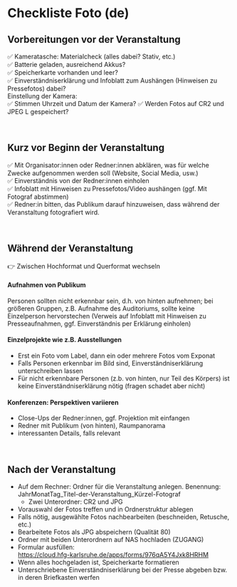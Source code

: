 # Checkliste Foto (de)

## Vorbereitungen vor der Veranstaltung

:white_check_mark: Kameratasche: Materialcheck (alles dabei? Stativ, etc.)  
:white_check_mark: Batterie geladen, ausreichend Akkus?  
:white_check_mark: Speicherkarte vorhanden und leer?  
:white_check_mark: Einverständniserklärung und Infoblatt zum Aushängen (Hinweisen zu Pressefotos) dabei?  
Einstellung der Kamera:  
:white_check_mark: Stimmen Uhrzeit und Datum der Kamera?
:white_check_mark: Werden Fotos auf CR2 und JPEG L gespeichert?

&nbsp;

## Kurz vor Beginn der Veranstaltung

:white_check_mark: Mit Organisator:innen oder Redner:innen abklären, was für welche Zwecke aufgenommen werden soll (Website, Social Media, usw.)  
:white_check_mark: Einverständnis von der Redner:innen einholen  
:white_check_mark: Infoblatt mit Hinweisen zu Pressefotos/Video aushängen (ggf. Mit Fotograf abstimmen)  
:white_check_mark: Redner:in bitten, das Publikum darauf hinzuweisen, dass während der Veranstaltung fotografiert wird.

&nbsp;

## Während der Veranstaltung
:point_right: Zwischen Hochformat und Querformat wechseln

#### Aufnahmen von Publikum
Personen sollten nicht erkennbar sein, d.h. von hinten aufnehmen; bei größeren Gruppen, z.B. Aufnahme des Auditoriums, sollte keine Einzelperson hervorstechen (Verweis auf Infoblatt mit Hinweisen zu Presseaufnahmen, ggf. Einverständnis per Erklärung einholen)

#### Einzelprojekte wie z.B. Ausstellungen
- Erst ein Foto vom Label, dann ein oder mehrere Fotos vom Exponat
- Falls Personen erkennbar im Bild sind, Einverständniserklärung unterschreiben lassen
- Für nicht erkennbare Personen (z.b. von hinten, nur Teil des Körpers) ist keine Einverständniserklärung nötig (fragen schadet aber nicht)

#### Konferenzen: Perspektiven variieren
- Close-Ups der Redner:innen, ggf. Projektion mit einfangen
- Redner mit Publikum (von hinten), Raumpanorama
- interessanten Details, falls relevant



&nbsp;

## Nach der Veranstaltung

- Auf dem Rechner: Ordner für die Veranstaltung anlegen. Benennung: JahrMonatTag_Titel-der-Veranstaltung_Kürzel-Fotograf
   - Zwei Unterordner: CR2 und JPG
- Vorauswahl der Fotos treffen und in Ordnerstruktur ablegen
- Falls nötig, ausgewählte Fotos nachbearbeiten (beschneiden, Retusche, etc.)
- Bearbeitete Fotos als JPG abspeichern (Qualität 80)
- Ordner mit beiden Unterordnern auf NAS hochladen (ZUGANG)
- Formular ausfüllen:  
https://cloud.hfg-karlsruhe.de/apps/forms/976qA5Y4Jxk8HRHM
- Wenn alles hochgeladen ist, Speicherkarte formatieren
- Unterschriebene Einverständniserklärung bei der Presse abgeben bzw. in deren Briefkasten werfen
